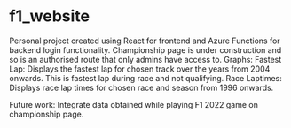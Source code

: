 # f1_website
Personal project created using React for frontend and Azure Functions for backend login functionality.
Championship page is under construction and so is an authorised route that only admins have access to.
Graphs:
Fastest Lap: Displays the fastest lap for chosen track over the years from 2004 onwards. This is fastest lap during race and not qualifying.
Race Laptimes: Displays race lap times for chosen race and season from 1996 onwards. 

Future work:
Integrate data obtained while playing F1 2022 game on championship page.
